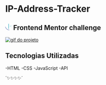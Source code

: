 # IP-Address-Tracker
## <img src="fm.png" width=20px>   Frontend Mentor challenge 

[<img src="./exem.gif" alt="gif do projeto">](https://marcelohcb.github.io/IP-Address-Tracker/)

## Tecnologias Utilizadas
-HTML
-CSS
-JavaScript
-API

´✨✨✨✨´